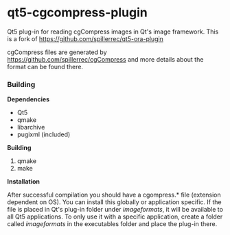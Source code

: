 qt5-cgcompress-plugin
==============

Qt5 plug-in for reading cgCompress images in Qt's image framework. This is a fork of https://github.com/spillerrec/qt5-ora-plugin

cgCompress files are generated by https://github.com/spillerrec/cgCompress and more details about the format can be found there.

### Building

**Dependencies**

- Qt5
- qmake
- libarchive
- pugixml (included)

**Building**

1. qmake
2. make

**Installation**

After successful compilation you should have a cgompress.* file (extension dependent on OS). You can install this globally or application specific. If the file is placed in Qt's plug-in folder under *imageformats*, it will be available to all Qt5 applications. To only use it with a specific application, create a folder called *imageformats* in the executables folder and place the plug-in there.